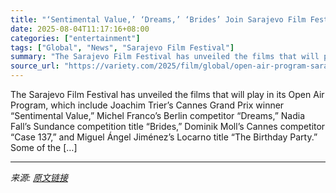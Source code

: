 ```yaml
---
title: "‘Sentimental Value,’ ‘Dreams,’ ‘Brides’ Join Sarajevo Film Festival’s Open Air Program"
date: 2025-08-04T11:17:16+08:00
categories: ["entertainment"]
tags: ["Global", "News", "Sarajevo Film Festival"]
summary: "The Sarajevo Film Festival has unveiled the films that will play in its Open Air Program, which include Joachim Trier’s Cannes Grand Prix winner &#8220;Sentimental Value,&#8221; Michel Franco’s Berlin"
source_url: "https://variety.com/2025/film/global/open-air-program-sarajevo-sentimental-value-dreams-brides-1236477623/"
---
```


The Sarajevo Film Festival has unveiled the films that will play in its Open Air Program, which include Joachim Trier’s Cannes Grand Prix winner &#8220;Sentimental Value,&#8221; Michel Franco’s Berlin competitor “Dreams,” Nadia Fall’s Sundance competition title &#8220;Brides,&#8221; Dominik Moll’s Cannes competitor &#8220;Case 137,&#8221; and Miguel Ángel Jiménez&#8217;s Locarno title &#8220;The Birthday Party.&#8221; Some of the [&#8230;]

---

*来源: [原文链接](https://variety.com/2025/film/global/open-air-program-sarajevo-sentimental-value-dreams-brides-1236477623/)*

